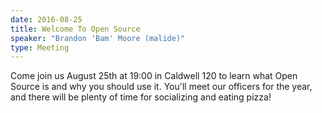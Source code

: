 ```yaml
---
date: 2016-08-25
title: Welcome To Open Source
speaker: "Brandon 'Bam' Moore (malide)"
type: Meeting
---
```

Come join us August 25th at 19:00 in Caldwell 120 to learn what Open Source is and why you should use it. You'll meet our officers for the year, and there will be plenty of time for socializing and eating pizza!
